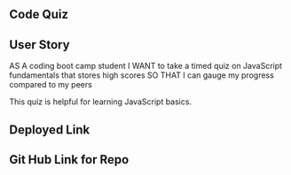 ## Code Quiz

## User Story
AS A coding boot camp student
I WANT to take a timed quiz on JavaScript fundamentals that stores high scores
SO THAT I can gauge my progress compared to my peers

This quiz is helpful for learning JavaScript basics.

## Deployed Link


## Git Hub Link for Repo
